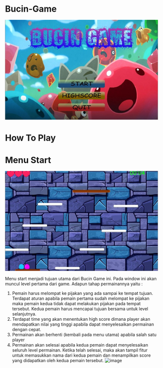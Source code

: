 # Bucin-Game
 ![alt text](https://raw.githubusercontent.com/ilhamrecca/Bucin-Game/main/Gambar1.jpg)

# How To Play

# Menu Start
![alt text](https://raw.githubusercontent.com/ilhamrecca/Bucin-Game/main/Gambar2.jpg)

Menu start menjadi tujuan utama dari Bucin Game ini. Pada window ini akan muncul level pertama dari game. Adapun tahap permainannya yaitu :

1. Pemain harus melompat ke pijakan yang ada sampai ke tempat tujuan. Terdapat aturan apabila pemain pertama sudah melompat ke pijakan maka pemain kedua tidak dapat melakukan  pijakan pada tempat tersebut. Kedua pemain harus mencapai tujuan bersama untuk level selanjutnya.
2. Terdapat time yang akan menentukan high score dimana player akan mendapatkan nilai yang tinggi apabila dapat menyelesaikan permainan dengan cepat.
3. Permainan akan berhenti (kembali pada menu utama) apabila salah satu player
4. Permainan akan selesai apabila kedua pemain dapat menyelesaikan seluruh level permainan. Ketika telah selesai, maka akan tampil fitur untuk memasukkan nama dari kedua pemain dan menampilkan score yang didapatkan oleh kedua pemain tersebut. 
![image](https://user-images.githubusercontent.com/66727521/149262137-52c93565-a465-45da-8a70-5f8ba29d903d.png)




